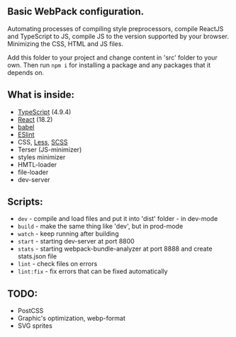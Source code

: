 ## Basic WebPack configuration.

Automating processes of compiling style preprocessors, compile ReactJS
and TypeScript to JS, compile JS to the version supported by your browser.
Minimizing the CSS, HTML and JS files.

Add this folder to your project and change content in 'src' folder to your own. 
Then run ```npm i``` for installing a package and any packages that it depends on.

## What is inside:

- [TypeScript](https://www.typescriptlang.org/) (4.9.4)
- [React](https://reactjs.org/) (18.2)
- [babel](https://babeljs.io/)
- [ESlint](https://eslint.org/)
- CSS, [Less](https://lesscss.org/), [SCSS](https://sass-lang.com/)
- Terser (JS-minimizer)
- styles minimizer
- HMTL-loader
- file-loader
- dev-server

## Scripts:

- ```dev``` - compile and load files and put it into 'dist' folder - in dev-mode
- ```build``` - make the same thing like 'dev', but in prod-mode
- ```watch``` - keep running after building
- ```start``` - starting dev-server at port 8800
- ```stats``` - starting webpack-bundle-analyzer at port 8888 and create stats.json file
- ```lint``` - check files on errors
- ```lint:fix``` - fix errors that can be fixed automatically

## TODO:

- PostCSS
- Graphic's optimization, webp-format
- SVG sprites